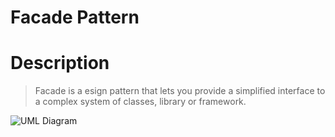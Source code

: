 # Facade Pattern

# Description

> Facade is a esign pattern that lets you provide a simplified interface to a complex system of classes, library or framework.


![UML Diagram](https://upload.wikimedia.org/wikipedia/commons/9/96/W3sDesign_Facade_Design_Pattern_UML.jpg)
